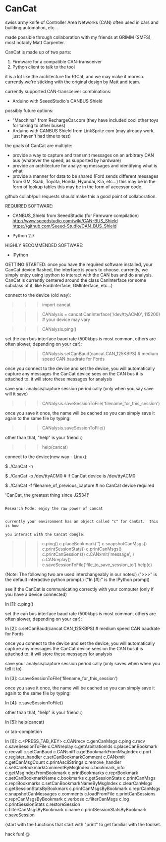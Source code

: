 # CanCat
swiss army knife of Controller Area Networks (CAN) often used in cars and building automation, etc...

made possible through collaboration with my friends at GRIMM (SMFS), most notably Matt Carpenter.

CanCat is made up of two parts:
1) Firmware for a compatible CAN-transceiver
2) Python client to talk to the tool

it is a lot like the architecture for RfCat, and we may make it moreso.  currently we're sticking with the original design by Matt and team.

currently supported CAN-transceiver combinations:
* Arduino with SeeedStudio's CANBUS Shield

possibly future options:
* "Macchina" from RechargeCar.com (they have included cool other toys for talking to other buses)
* Arduino with CANBUS Shield from LinkSprite.com (may already work, just haven't had time to test)


the goals of CanCat are multiple:
* provide a way to capture and transmit messages on an arbitrary CAN bus (whatever the speed, as supported by hardware)
* provide an architecture for analyzing messages and identifying what is what
* provide a manner for data to be shared (Ford sends different messages from GM, Saab, Toyota, Honda, Hyundai, Kia, etc...)
    this may be in the form of lookup tables
    this may be in the form of accessor code

github collab/pull requests should make this a good point of collaboration.


REQUIRED SOFTWARE:
* CANBUS_Shield from SeeedStudio  (for Firmware compilation)
    http://www.seeedstudio.com/wiki/CAN-BUS_Shield
    https://github.com/Seeed-Studio/CAN_BUS_Shield

* Python 2.7

HIGHLY RECOMMENDED SOFTWARE:
* IPython


GETTING STARTED:
once you have the required software installed, your CanCat device flashed, the interface is yours to choose.  currently, we simply enjoy using ipython to interact with the CAN bus and do analysis.
CanCat is currently centered around the class CanInterface (or some subclass of it, like FordInterface, GMInterface, etc...)

connect to the device (old way):

>>> import cancat

>>> CANalysis = cancat.CanInterface('/dev/ttyACM0', 115200) # your device may vary

>>> CANalysis.ping()


set the can bus interface baud rate (500kbps is most common, others are often slower, depending on your car):

>>> CANalysis.setCanBaud(cancat.CAN_125KBPS)    # medium speed CAN baudrate for Fords

once you connect to the device and set the device, you will automatically capture any messages the CanCat device sees on the CAN bus it is attached to.  it will store these messages for analysis

save your analysis/capture session periodically (only when you say save will it save)

>>> CANalysis.saveSessionToFile('filename_for_this_session')

once you save it once, the name will be cached so you can simply save it again to the same file by typing:

>>> CANalysis.saveSessionToFile()

other than that, "help" is your friend :)

>>> help(cancat)


connect to the device(new way - Linux):

$ ./CanCat -h

$ ./CanCat -p /dev/ttyACM0                  # if CanCat device is /dev/ttyACM0

$ ./CanCat -f filename_of_previous_capture  # no CanCat device required

'CanCat, the greatest thing since J2534!'                                                                                                                                                              
                                                                                                                                                                                                       
                                                                                                                                                                                                       Research Mode: enjoy the raw power of cancat                                                                                                                                                           

                                                                                                                                                                                                       currently your environment has an object called "c" for CanCat.  this is how 
                                                                                                                                                                                                       you interact with the CanCat dongle:
   >>> c.ping()
   >>> c.placeBookmark('')
   >>> c.snapshotCanMsgs()
   >>> c.printSessionStats()
   >>> c.printCanMsgs()
   >>> c.printCanSessions()
   >>> c.CANxmit('message', )
   >>> c.CANreplay()
   >>> c.saveSessionToFile('file_to_save_session_to')
   >>> help(c)

(Note: The following two are used interchangeably in our notes:)
(">>>" is the default interactive python prompt.)
("In [#]:" is the IPython prompt)


see if the CanCat is communicating correctly with your computer (only if you have a device connected)

In [1]: c.ping()




set the can bus interface baud rate (500kbps is most common, others are often slower, depending on your car):

In [2]: c.setCanBaud(cancat.CAN_125KBPS)    # medium speed CAN baudrate for Fords

once you connect to the device and set the device, you will automatically capture any messages the CanCat device sees on the CAN bus it is attached to.  it will store these messages for analysis


save your analysis/capture session periodically (only saves when when you tell it to)

In [3]: c.saveSessionToFile('filename_for_this_session')


once you save it once, the name will be cached so you can simply save it again to the same file by typing:

In [4]: c.saveSessionToFile()


other than that, "help" is your friend :)

In [5]: help(cancat)


or tab-completion

In [6]: c.<PRESS_TAB_KEY>
c.CANrecv                          c.genCanMsgs                       c.ping                             c.recv                             c.saveSessionToFile
c.CANreplay                        c.getArbitrationIds                c.placeCanBookmark                 c.recvall                          c.setCanBaud
c.CANsniff                         c.getBookmarkFromMsgIndex          c.port                             c.register_handler                 c.setCanBookmarkComment
c.CANxmit                          c.getCanMsgCount                   c.printAsciiStrings                c.remove_handler                   c.setCanBookmarkCommentByMsgIndex
c.bookmark_info                    c.getMsgIndexFromBookmark          c.printBookmarks                   c.reprBookmark                     c.setCanBookmarkName
c.bookmarks                        c.getSessionStats                  c.printCanMsgs                     c.reprBookmarks                    c.setCanBookmarkNameByMsgIndex
c.clearCanMsgs                     c.getSessionStatsByBookmark        c.printCanMsgsByBookmark           c.reprCanMsgs                      c.snapshotCanMessages
c.comments                         c.loadFromFile                     c.printCanSessions                 c.reprCanMsgsByBookmark            c.verbose
c.filterCanMsgs                    c.log                              c.printSessionStats                c.restoreSession                   
c.filterCanMsgsByBookmark          c.name                             c.printSessionStatsByBookmark      c.saveSession                      


(start with the functions that start with "print" to get familiar with the toolset.


hack fun!
@

